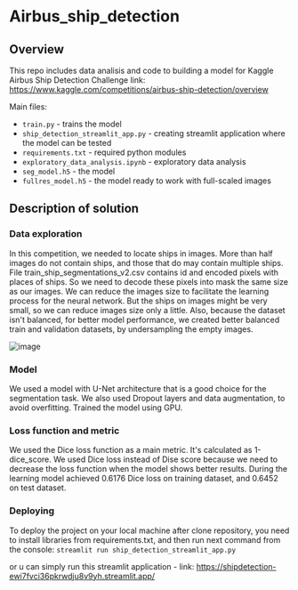 # Airbus_ship_detection

## Overview
This repo includes data analisis and code to building a model for Kaggle Airbus Ship Detection Challenge
link: https://www.kaggle.com/competitions/airbus-ship-detection/overview

Main files:
 * `train.py` - trains the model
 * `ship_detection_streamlit_app.py` - creating streamlit application where the model can be tested
 * `requirements.txt` - required python modules
 * `exploratory_data_analysis.ipynb` - exploratory data analysis
 * `seg_model.h5` - the model
 * `fullres_model.h5` - the model ready to work with full-scaled images

## Description of solution
### Data exploration
In this competition, we needed to locate ships in images. More than half images do not contain ships, and those that do may contain multiple ships.
File train_ship_segmentations_v2.csv contains id and encoded pixels with places of ships. So we need to decode these pixels into mask the same size as our images.
We can reduce the images size to facilitate the learning process for the neural network. But the ships on images might be very small, so we can reduce images size only a little.
Also, because the dataset isn't balanced, for better model performance, we created better balanced train and validation datasets, by undersampling the empty images.

![image](https://github.com/pulsatil1/ship_detection/assets/70263951/a8ecb6a1-81f5-4c72-a09c-305360a419d9)


### Model
We used a model with U-Net architecture that is a good choice for the segmentation task.
We also used Dropout layers and data augmentation, to avoid overfitting.
Trained the model using GPU.

### Loss function and metric
We used the Dice loss function as a main metric. It's calculated as 1-dice_score. We used Dice loss instead of Dise score because we need to decrease the loss function when the model shows better results.
During the learning model achieved 0.6176 Dice loss on training dataset, and 0.6452 on test dataset.

### Deploying
To deploy the project on your local machine after clone repository, you need to install libraries from requirements.txt, and then run next command from the console:
`streamlit run ship_detection_streamlit_app.py`

or u can simply run this streamlit application - link: https://shipdetection-ewi7fvci36pkrwdju8v9yh.streamlit.app/


